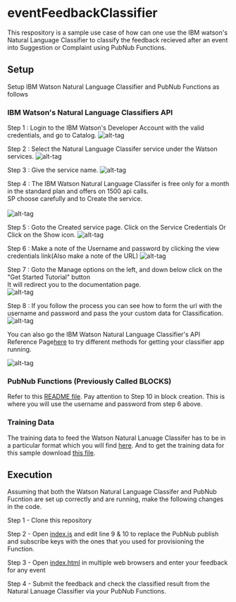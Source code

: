 # eventFeedbackClassifier

This respository is a sample use case of how can one use the IBM watson's Natural Language Classifier to classify the feedback recieved after an event into Suggestion or Complaint using PubNub Functions.

## Setup

Setup IBM Watson Natural Language Classifier and PubNub Functions as follows

### IBM Watson's Natural Language Classifiers API
Step 1 : Login to the IBM Watson's Developer Account with the valid credentials, and go to Catalog.
        ![alt-tag](https://github.com/shyampurk/eventFeedbackClassifier/blob/master/screenshots/watsonAPIstep1.png)
        
Step 2 : Select the Natural Language Classifer service under the Watson services.
        ![alt-tag](https://github.com/shyampurk/eventFeedbackClassifier/blob/master/screenshots/watsonAPIstep2.png)

Step 3 : Give the service name.
        ![alt-tag](https://github.com/shyampurk/eventFeedbackClassifier/blob/master/screenshots/watsonAPIstep3.png)

Step 4 : The IBM Watson Natural Language Classifer is free only for a month in the standard plan and offers on 1500 api calls.<br> SP choose carefully and
        to Create the service.      
        <br>![alt-tag](https://github.com/shyampurk/eventFeedbackClassifier/blob/master/screenshots/watsonAPIstep3A.png)

Step 5 : Goto the Created service page. Click on the Service Credentials Or Click on the Show icon.
        ![alt-tag](https://github.com/shyampurk/eventFeedbackClassifier/blob/master/screenshots/watsonAPIstep3B.png)
        

Step 6 : Make a note of the Username and password by clicking the view credentials link(Also make a note of the URL) 
        ![alt-tag](https://github.com/shyampurk/atc-chat/blob/master/screenshots/bluemix_weatherapi/b_atc_step6.png)

Step 7 : Goto the Manage options on the left, and down below click on the "Get Started Tutorial" button<br>
        It will redirect you to the documentation page.      
        ![alt-tag](https://github.com/shyampurk/eventFeedbackClassifier/blob/master/screenshots/watsonAPIstep4.png)

Step 8 : If you follow the process you can see how to form the url with the<br>
        username and password and pass the your custom data for Classification.        
        ![alt-tag](https://github.com/shyampurk/eventFeedbackClassifier/blob/master/screenshots/watsonAPIstep4A.png)

You can also go the IBM Watson Natural Language Classifier's API Reference Page[here](https://www.ibm.com/watson/developercloud/natural-language-classifier/api/v1/?curl#explorer) to try different methods for getting your classifier app running.

![alt-tag](https://github.com/shyampurk/eventFeedbackClassifier/blob/master/screenshots/watsonAPIstep9.png)

### PubNub Functions (Previously Called BLOCKS)

Refer to this [README file](functions/README.md). Pay attention to Step 10 in block creation. This is where you will use the username and password from step 6 above.

### Training Data

The training data to feed the Watson Natural Lanuage Classifer has to be in a particular format which you will find [here](https://console.bluemix.net/docs/services/natural-language-classifier/using-your-data.html#using-your-own-data). And to get the training data for this sample download [this file](trainingData/nlcWatson.csv).

## Execution

Assuming that both the Watson Natural Language Classifer and PubNub Fucntion are set up correctly and are running, make the following changes in the code.

Step 1 - Clone this repository 

Step 2 - Open [index.js](frontEnd/index.js) and edit line 9 & 10 to replace the PubNub publish and subscribe keys with the ones that you used for provisioning the Function.

Step 3 - Open [index.html](frontEnd/index.html) in multiple web browsers and enter your feedback for any event 

Step 4 - Submit the feedback and check the classified result from the Natural Lanuage Classifier via your PubNub Functions. 


